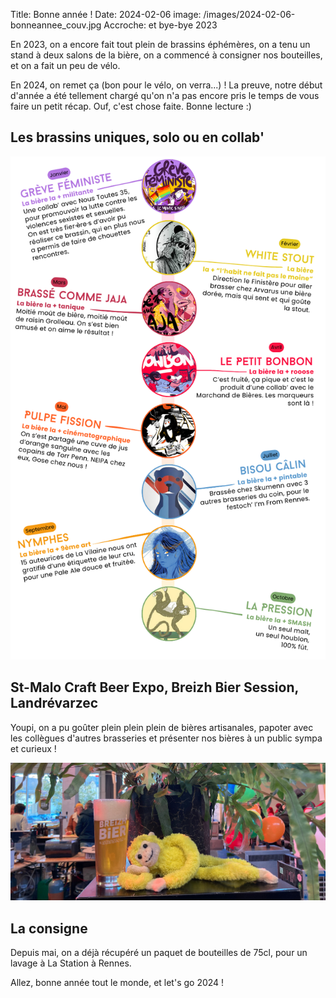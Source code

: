 Title: Bonne année !
Date: 2024-02-06
image: /images/2024-02-06-bonneannee_couv.jpg
Accroche: et bye-bye 2023

En 2023, on a encore fait tout plein de brassins éphémères, on a tenu un stand à deux salons de la bière, on a commencé à consigner nos bouteilles, et on a fait un peu de vélo.

En 2024, on remet ça (bon pour le vélo, on verra...) ! La preuve, notre début d'année a été tellement chargé qu'on n'a pas encore pris le temps de vous  faire un petit récap. Ouf, c'est chose faite. Bonne lecture :)

## Les brassins uniques, solo ou en collab'

![](/images/2024-02-06-bonneannee_brassins.png)

## St-Malo Craft Beer Expo, Breizh Bier Session, Landrévarzec

Youpi, on a pu goûter plein plein plein de bières artisanales, papoter avec les collègues d'autres brasseries et présenter nos bières à un public sympa et curieux !

![](/images/2024-02-06-bonneannee_salons.jpg)

## La consigne

Depuis mai, on a déjà récupéré un paquet de bouteilles de 75cl, pour un lavage à La Station à Rennes.

Allez, bonne année tout le monde, et let's go 2024 !
